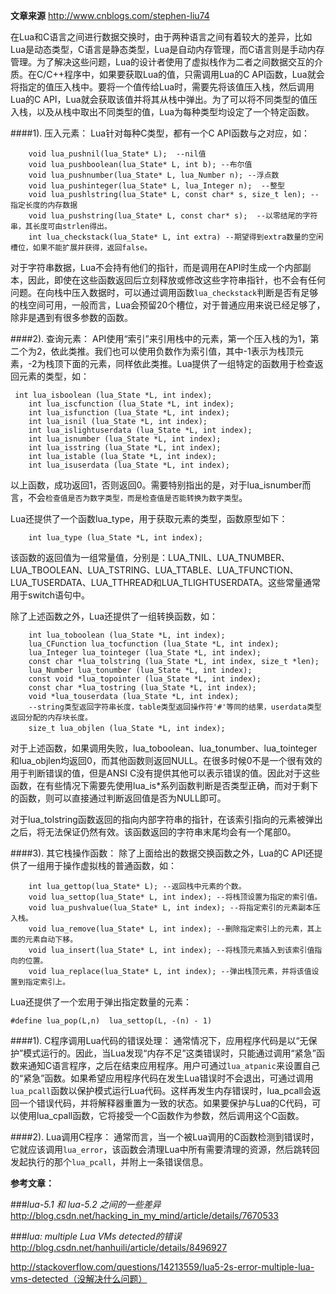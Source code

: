 **文章来源**
http://www.cnblogs.com/stephen-liu74

在Lua和C语言之间进行数据交换时，由于两种语言之间有着较大的差异，比如Lua是动态类型，C语言是静态类型，Lua是自动内存管理，而C语言则是手动内存管理。为了解决这些问题，Lua的设计者使用了虚拟栈作为二者之间数据交互的介质。在C/C++程序中，如果要获取Lua的值，只需调用Lua的C API函数，Lua就会将指定的值压入栈中。要将一个值传给Lua时，需要先将该值压入栈，然后调用Lua的C API，Lua就会获取该值并将其从栈中弹出。为了可以将不同类型的值压入栈，以及从栈中取出不同类型的值，Lua为每种类型均设定了一个特定函数。

####1). 压入元素：
Lua针对每种C类型，都有一个C API函数与之对应，如：

```    
    void lua_pushnil(lua_State* L);  --nil值
    void lua_pushboolean(lua_State* L, int b); --布尔值
    void lua_pushnumber(lua_State* L, lua_Number n); --浮点数
    void lua_pushinteger(lua_State* L, lua_Integer n);  --整型
    void lua_pushlstring(lua_State* L, const char* s, size_t len); --指定长度的内存数据
    void lua_pushstring(lua_State* L, const char* s);  --以零结尾的字符串，其长度可由strlen得出。
    int lua_checkstack(lua_State* L, int extra) --期望得到extra数量的空闲槽位，如果不能扩展并获得，返回false。
 ```    
 
对于字符串数据，Lua不会持有他们的指针，而是调用在API时生成一个内部副本，因此，即使在这些函数返回后立刻释放或修改这些字符串指针，也不会有任何问题。在向栈中压入数据时，可以通过调用函数`lua_checkstack`判断是否有足够的栈空间可用，一般而言，Lua会预留20个槽位，对于普通应用来说已经足够了，除非是遇到有很多参数的函数。
     
    
####2). 查询元素：
API使用“索引”来引用栈中的元素，第一个压入栈的为1，第二个为2，依此类推。我们也可以使用负数作为索引值，其中-1表示为栈顶元素，-2为栈顶下面的元素，同样依此类推。Lua提供了一组特定的函数用于检查返回元素的类型，如：

```
 int lua_isboolean (lua_State *L, int index);
    int lua_iscfunction (lua_State *L, int index);
    int lua_isfunction (lua_State *L, int index);
    int lua_isnil (lua_State *L, int index);
    int lua_islightuserdata (lua_State *L, int index);
    int lua_isnumber (lua_State *L, int index);
    int lua_isstring (lua_State *L, int index);
    int lua_istable (lua_State *L, int index);
    int lua_isuserdata (lua_State *L, int index);
 ```
 
以上函数，成功返回1，否则返回0。需要特别指出的是，对于lua_isnumber而言，不会`检查值是否为数字类型，而是检查值是否能转换为数字类型`。

Lua还提供了一个函数lua_type，用于获取元素的类型，函数原型如下：

```    int lua_type (lua_State *L, int index);```

该函数的返回值为一组常量值，分别是：LUA_TNIL、LUA_TNUMBER、LUA_TBOOLEAN、LUA_TSTRING、LUA_TTABLE、LUA_TFUNCTION、LUA_TUSERDATA、LUA_TTHREAD和LUA_TLIGHTUSERDATA。这些常量通常用于switch语句中。

除了上述函数之外，Lua还提供了一组转换函数，如：

```
    int lua_toboolean (lua_State *L, int index);
    lua_CFunction lua_tocfunction (lua_State *L, int index);
    lua_Integer lua_tointeger (lua_State *L, int index);    
    const char *lua_tolstring (lua_State *L, int index, size_t *len);
    lua_Number lua_tonumber (lua_State *L, int index);
    const void *lua_topointer (lua_State *L, int index);
    const char *lua_tostring (lua_State *L, int index);
    void *lua_touserdata (lua_State *L, int index);
    --string类型返回字符串长度，table类型返回操作符'#'等同的结果，userdata类型返回分配的内存块长度。
    size_t lua_objlen (lua_State *L, int index);　
```

对于上述函数，如果调用失败，lua_toboolean、lua_tonumber、lua_tointeger和lua_objlen均返回0，而其他函数则返回NULL。在很多时候0不是一个很有效的用于判断错误的值，但是ANSI C没有提供其他可以表示错误的值。因此对于这些函数，在有些情况下需要先使用lua_is*系列函数判断是否类型正确，而对于剩下的函数，则可以直接通过判断返回值是否为NULL即可。

对于lua_tolstring函数返回的指向内部字符串的指针，在该索引指向的元素被弹出之后，将无法保证仍然有效。该函数返回的字符串末尾均会有一个尾部0。

####3). 其它栈操作函数：
除了上面给出的数据交换函数之外，Lua的C API还提供了一组用于操作虚拟栈的普通函数，如：

```
    int lua_gettop(lua_State* L); --返回栈中元素的个数。
    void lua_settop(lua_State* L, int index); --将栈顶设置为指定的索引值。
    void lua_pushvalue(lua_State* L, int index); --将指定索引的元素副本压入栈。
    void lua_remove(lua_State* L, int index); --删除指定索引上的元素，其上面的元素自动下移。
    void lua_insert(lua_State* L, int index); --将栈顶元素插入到该索引值指向的位置。
    void lua_replace(lua_State* L, int index); --弹出栈顶元素，并将该值设置到指定索引上。
```

Lua还提供了一个宏用于弹出指定数量的元素：

``` #define lua_pop(L,n)  lua_settop(L, -(n) - 1) ```


####1). C程序调用Lua代码的错误处理：
通常情况下，应用程序代码是以“无保护”模式运行的。因此，当Lua发现“内存不足”这类错误时，只能通过调用“紧急”函数来通知C语言程序，之后在结束应用程序。用户可通过`lua_atpanic`来设置自己的“紧急”函数。如果希望应用程序代码在发生Lua错误时不会退出，可通过调用`lua_pcall`函数以保护模式运行Lua代码。这样再发生内存错误时，lua_pcall会返回一个错误代码，并将解释器重置为一致的状态。如果要保护与Lua的C代码，可以使用lua_cpall函数，它将接受一个C函数作为参数，然后调用这个C函数。
    
####2). Lua调用C程序：
通常而言，当一个被Lua调用的C函数检测到错误时，它就应该调用`lua_error`，该函数会清理Lua中所有需要清理的资源，然后跳转回发起执行的那个`lua_pcall`，并附上一条错误信息。



**参考文章：**

###*lua-5.1 和 lua-5.2 之间的一些差异*
http://blog.csdn.net/hacking_in_my_mind/article/details/7670533


###*lua: multiple Lua VMs detected的错误*
http://blog.csdn.net/hanhuili/article/details/8496927

http://stackoverflow.com/questions/14213559/lua5-2s-error-multiple-lua-vms-detected（没解决什么问题）